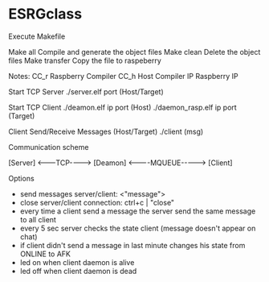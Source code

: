 # ESRGclass

Execute Makefile

Make all        Compile and generate the object files
Make clean      Delete the object files
Make transfer   Copy the file to raspeberry

Notes:
    CC_r        Raspberry Compiler 
    CC_h        Host Compiler
    IP          Raspberry IP


Start TCP Server
./server.elf port               (Host/Target)

Start TCP Client
./deamon.elf ip port            (Host)
./daemon_rasp.elf ip port       (Target)

Client Send/Receive Messages    (Host/Target)
./client (msg)

Communication scheme

[Server] <---TCP----> [Deamon] <----MQUEUE-----> [Client]

Options
 - send messages server/client:	<"message">
 - close server/client connection: ctrl+c | "close"
 - every time a client send a message the server send the same message to all client
 - every 5 sec server checks the state client (message doesn't appear on chat)
 - if client didn't send a message in last minute changes his state from ONLINE to AFK
 - led on when client daemon is alive
 - led off when client daemon is dead
